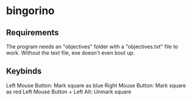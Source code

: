 # bingorino

## Requirements
The program needs an "objectives" folder with a "objectives.txt" file to work. Without the text file, exe doesn't even boot up.

## Keybinds
Left Mouse Button: Mark square as blue
Right Mouse Button: Mark square as red
Left Mouse Button + Left Alt: Unmark square
